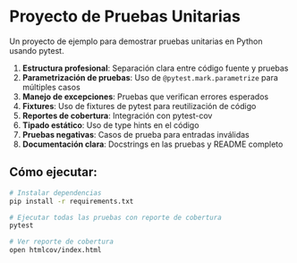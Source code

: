 # Proyecto de Pruebas Unitarias

Un proyecto de ejemplo para demostrar pruebas unitarias en Python usando pytest.

1. **Estructura profesional**: Separación clara entre código fuente y pruebas
2. **Parametrización de pruebas**: Uso de `@pytest.mark.parametrize` para múltiples casos
3. **Manejo de excepciones**: Pruebas que verifican errores esperados
4. **Fixtures**: Uso de fixtures de pytest para reutilización de código
5. **Reportes de cobertura**: Integración con pytest-cov
6. **Tipado estático**: Uso de type hints en el código
7. **Pruebas negativas**: Casos de prueba para entradas inválidas
8. **Documentación clara**: Docstrings en las pruebas y README completo

## Cómo ejecutar:
```bash
# Instalar dependencias
pip install -r requirements.txt

# Ejecutar todas las pruebas con reporte de cobertura
pytest

# Ver reporte de cobertura
open htmlcov/index.html
